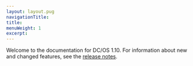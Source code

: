 ```yaml
---
layout: layout.pug
navigationTitle: 
title: 
menuWeight: 1
excerpt:
---
```


Welcome to the documentation for DC/OS 1.10. For information about new and changed features, see the [release notes](/1.10/release-notes/).
